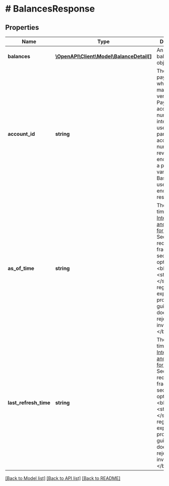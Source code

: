 # # BalancesResponse

## Properties

Name | Type | Description | Notes
------------ | ------------- | ------------- | -------------
**balances** | [**\OpenAPI\Client\Model\BalanceDetail[]**](BalanceDetail.md) | An array of balance detail objects. | [optional]
**account_id** | **string** | The PayPal payer ID, which is a masked version of the PayPal account number intended for use with third parties. The account number is reversibly encrypted and a proprietary variant of Base32 is used to encode the result. | [optional]
**as_of_time** | **string** | The date and time, in [Internet date and time format](https://tools.ietf.org/html/rfc3339#section-5.6). Seconds are required while fractional seconds are optional.&lt;blockquote&gt;&lt;strong&gt;Note:&lt;/strong&gt; The regular expression provides guidance but does not reject all invalid dates.&lt;/blockquote&gt; | [optional]
**last_refresh_time** | **string** | The date and time, in [Internet date and time format](https://tools.ietf.org/html/rfc3339#section-5.6). Seconds are required while fractional seconds are optional.&lt;blockquote&gt;&lt;strong&gt;Note:&lt;/strong&gt; The regular expression provides guidance but does not reject all invalid dates.&lt;/blockquote&gt; | [optional]

[[Back to Model list]](../../README.md#models) [[Back to API list]](../../README.md#endpoints) [[Back to README]](../../README.md)
